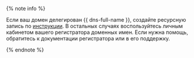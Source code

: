 {% note info %}

Если ваш домен делегирован {{ dns-full-name }}, создайте ресурсную запись по [инструкции](../../dns/operations/resource-record-create.md). В остальных случаях воспользуйтесь личным кабинетом вашего регистратора доменных имен. Если нужна помощь, обратитесь к документации регистратора или в его поддержку.

{% endnote %}